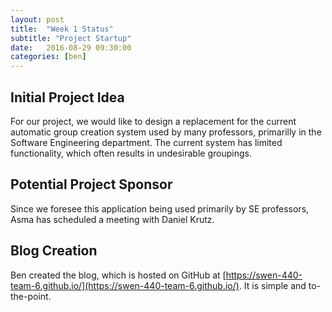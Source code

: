 ```yaml
---
layout: post
title:  "Week 1 Status"
subtitle: "Project Startup"
date:   2016-08-29 09:30:00
categories: [ben]
---
```


## Initial Project Idea
For our project, we would like to design a replacement for the current automatic group creation system used by many professors, primarilly in the Software Engineering department. The current system has limited functionality, which often results in undesirable groupings.

## Potential Project Sponsor
Since we foresee this application being used primarily by SE professors, Asma has scheduled a meeting with Daniel Krutz.

## Blog Creation
Ben created the blog, which is hosted on GitHub at [https://swen-440-team-6.github.io/](https://swen-440-team-6.github.io/). It is simple and to-the-point.
